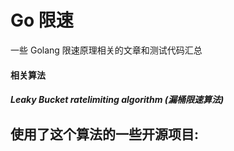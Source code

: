 # Go 限速

一些 Golang 限速原理相关的文章和测试代码汇总

#### 相关算法
##### Leaky Bucket ratelimiting algorithm (漏桶限速算法)

使用了这个算法的一些开源项目:
-
